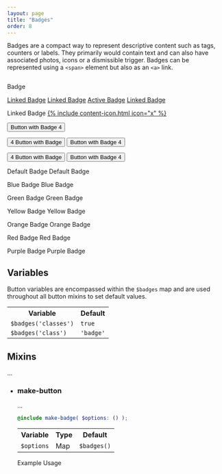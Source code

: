 ```yaml
---
layout: page
title: "Badges"
order: 8
---
```


Badges are a compact way to represent descriptive content such as tags, counters or labels. They primarily would contain text and can also have associated photos, icons or a dismissible trigger. Badges can be represented using a `<span>` element but also as an `<a>` link.

```html

```

<div class="demo demo-badges">
  <p><span class="badge">Badge</span></p>
  <p>
    <a class="badge" href="#">Linked Badge</a>
    <a class="badge" href="#">Linked Badge</a>
    <a class="badge active" href="#">Active Badge</a>
    <a class="badge" href="#">Linked Badge</a>
  </p>

  <p><span class="badge dismissible">Linked Badge <a href="#" class="close">{% include content-icon.html icon="x" %}</a></span></p>

  <p>
    <button class="button button-badge-right">
      Button with Badge <span class="badge blue inverted">4</span>
    </button>
  </p>

  <p>
    <button class="button button-badge-left blue">
      <span class="badge white">4</span> Button with Badge
    </button>
    <button class="button button-badge-right blue">
      Button with Badge <span class="badge white">4</span>
    </button>
  </p>
  <p>
    <button class="button button-badge-left blue">
      <span class="badge white inverted">4</span> Button with Badge
    </button>
    <button class="button button-badge-right blue">
      Button with Badge <span class="badge white inverted">4</span>
    </button>
  </p>

  <p>
    <span class="badge">Default Badge</span>
    <span class="badge inverted">Default Badge</span>
  </p>
  <p>
    <span class="badge blue">Blue Badge</span>
    <span class="badge blue inverted">Blue Badge</span>
  </p>
  <p>
    <span class="badge green">Green Badge</span>
    <span class="badge green inverted">Green Badge</span>
  </p>
  <p>
    <span class="badge yellow">Yellow Badge</span>
    <span class="badge yellow inverted">Yellow Badge</span>
  </p>
  <p>
    <span class="badge orange">Orange Badge</span>
    <span class="badge orange inverted">Orange Badge</span>
  </p>
  <p>
    <span class="badge red">Red Badge</span>
    <span class="badge red inverted">Red Badge</span>
  </p>
  <p>
    <span class="badge purple">Purple Badge</span>
    <span class="badge purple inverted">Purple Badge</span>
  </p>
</div>

## Variables

Button variables are encompassed within the `$badges` map and are used throughout all button mixins to set default values.

<table class="table table-docs">
  <tr>
    <th>Variable</th>
    <th>Default</th>
  </tr>
  <tr>
    <td><code>$badges('classes')</code></td>
    <td><code>true</code></td>
  </tr>
  <tr>
    <td><code>$badges('class')</code></td>
    <td><code>'badge'</code></td>
  </tr>
</table>

## Mixins

...

<ul class="list list-docs">

<li markdown="1">

### make-button

...

```scss
@include make-badge( $options: () );
```

<table class="table table-docs">
  <tr>
    <th>Variable</th>
    <th>Type</th>
    <th>Default</th>
  </tr>
  <tr>
    <td><code>$options</code></td>
    <td>Map</td>
    <td><code>$badges()</code></td>
  </tr>
</table>

<p class="subheading">Example Usage</p>

```scss

```

</li>

</ul>
